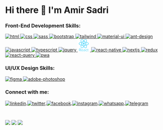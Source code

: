 # Hi there 👋 I'm Amir Sadri

<h3 align="left">Front-End Development Skills:</h3>
<p align="left">
  <a href="https://html.spec.whatwg.org/multipage" target="_blank">
    <img
      src="https://cdn.worldvectorlogo.com/logos/html-1.svg"
      alt="html"
      width="40"
      height="40"
    />
  </a>
  <a href="https://www.w3.org/Style/CSS/Overview.en.html" target="_blank">
    <img
      src="https://upload.wikimedia.org/wikipedia/commons/thumb/6/62/CSS3_logo.svg/800px-CSS3_logo.svg.png"
      alt="css"
      width="40"
      height="40"
    />
  </a>
  <a href="https://sass-lang.com" target="_blank">
    <img
      src="https://upload.wikimedia.org/wikipedia/commons/thumb/9/96/Sass_Logo_Color.svg/1280px-Sass_Logo_Color.svg.png"
      alt="sass"
      width="50"
      height="40"
    />
  </a>
  <a href="https://getbootstrap.com" target="_blank">
    <img
      src="https://upload.wikimedia.org/wikipedia/commons/thumb/b/b2/Bootstrap_logo.svg/512px-Bootstrap_logo.svg.png"
      alt="bootstrap"
      width="50"
      height="40"
    />
  </a>
  <a href="https://tailwindcss.com" target="_blank">
    <img
      src="https://upload.wikimedia.org/wikipedia/commons/thumb/d/d5/Tailwind_CSS_Logo.svg/2048px-Tailwind_CSS_Logo.svg.png"
      alt="tailwind"
      width="40"
      height="40"
    />
  </a>
  <a href="https://mui.com" target="_blank">
    <img
      src="https://mui.com/static/logo.png"
      alt="material-ui"
      width="40"
      height="40"
    />
  </a>
  <a href="https://ant.design" target="_blank">
    <img
      src="https://gw.alipayobjects.com/zos/rmsportal/rlpTLlbMzTNYuZGGCVYM.png"
      alt="ant-design"
      width="40"
      height="40"
    />
  </a>
  <a href="https://www.javascript.com" target="_blank">
    <img
      src="https://upload.wikimedia.org/wikipedia/commons/thumb/9/99/Unofficial_JavaScript_logo_2.svg/1024px-Unofficial_JavaScript_logo_2.svg.png"
      alt="javascript"
      width="40"
      height="40"
    />
  </a>
  <a href="https://www.typescriptlang.org" target="_blank">
    <img
      src="https://upload.wikimedia.org/wikipedia/commons/thumb/4/4c/Typescript_logo_2020.svg/1024px-Typescript_logo_2020.svg.png"
      alt="typescript"
      width="40"
      height="40"
    />
  </a>
  <a href="https://jquery.com" target="_blank">
    <img
      src="https://seeklogo.com/images/J/jquery-logo-CFE6ECE363-seeklogo.com.png"
      alt="jquery"
      width="40"
      height="40"
    />
  </a>
  <a href="https://reactjs.org" target="_blank">
    <img
      src="https://raw.githubusercontent.com/devicons/devicon/master/icons/react/react-original-wordmark.svg"
      alt="react"
      width="40"
      height="40"
    />
  </a>
  <a href="https://reactnative.dev" target="_blank">
    <img
      src="https://svgarchive.com/wp-content/uploads/react-native.svg"
      alt="react-native"
      width="45"
      height="43"
    />
  </a>
  <a href="https://nextjs.org" target="_blank">
    <img
      src="https://ui-lib.com/blog/wp-content/uploads/2021/12/nextjs-boilerplate-logo.png"
      alt="nextjs"
      width="40"
      height="40"
    />
  </a>
  <a href="https://redux.js.org" target="_blank">
    <img
      src="https://raw.githubusercontent.com/reduxjs/redux/master/logo/logo.png"
      alt="redux"
      width="40"
      height="40"
    />
  </a>
  <a href="https://react-query.tanstack.com" target="_blank">
    <img
      src="https://seeklogo.com/images/R/react-query-logo-1340EA4CE9-seeklogo.com.png"
      alt="react-query"
      width="40"
      height="40"
    />
  </a>
  <a href="https://web.dev/progressive-web-apps" target="_blank">
    <img
      src="https://www.pinclipart.com/picdir/big/325-3253916_build-a-pwa-using-workbox-progressive-web-app.png"
      alt="pwa"
      width="50"
      height="40"
    />
  </a>
</p>

<h3 align="left">UI/UX Design Skills:</h3>
<p align="left">
  <a href="https://www.figma.com" target="_blank">
    <img
      src="https://upload.wikimedia.org/wikipedia/commons/3/33/Figma-logo.svg"
      alt="figma"
      width="40"
      height="40"
    />
  </a>
  <a href="http://www.adobe.com/products/photoshop.html" target="_blank">
    <img
      src="https://upload.wikimedia.org/wikipedia/commons/2/20/Photoshop_CC_icon.png"
      alt="adobe-photoshop"
      width="40"
      height="40"
    />
  </a>
</p> 
  
<h3 align="left">Connect with me:</h3>
<p align="left">
  <a href="https://linkedin.com/in/amirsadriofficial" target="_blank">
    <img
        align="center"
        src="https://raw.githubusercontent.com/rahuldkjain/github-profile-readme-generator/master/src/images/icons/Social/linked-in-alt.svg"
        alt="linkedin"
        height="35"
        width="40"
    />
  </a>
  <a href="https://twitter.com/AmirSadrii" target="_blank">
    <img
      align="center"
      src="https://raw.githubusercontent.com/rahuldkjain/github-profile-readme-generator/master/src/images/icons/Social/twitter.svg"
      alt="twitter"
      height="35"
      width="40"
    />
  </a>
  <a href="https://www.facebook.com/profile.php?id=100058040100594" target="_blank">
    <img
        align="center"
        src="https://raw.githubusercontent.com/rahuldkjain/github-profile-readme-generator/master/src/images/icons/Social/facebook.svg"
        alt="facebook"
        height="35"
        width="40"
    />
  </a>
  <a href="https://instagram.com/amirsadriofficial" target="_blank">
    <img
        align="center"
        src="https://raw.githubusercontent.com/rahuldkjain/github-profile-readme-generator/master/src/images/icons/Social/instagram.svg"
        alt="instagram"
        height="35"
        width="40"
    />
  </a>
  <a href="https://wa.me/message/2AF3SX3XOBZEK1" target="_blank">
    <img
        align="center"
        src="https://raw.githubusercontent.com/rahuldkjain/github-profile-readme-generator/master/src/images/icons/Social/whatsapp.svg"
        alt="whatsapp"
        height="35"
        width="40"
    />
  </a>
  <a href="https://t.me/amirsadriofficial" target="_blank">
    <img
        align="center"
        src="https://cdn0.iconfinder.com/data/icons/social-media-2092/100/social-56-512.png"
        alt="telegram"
        height="40"
        width="40"
    />
  </a>
</p>

<br />

<p>
  <img src="https://github-readme-stats.vercel.app/api?username=amirsadriofficial&show_icons=true&theme=tokyonight&hide_border=true" width="415">
  <img src="https://github-readme-streak-stats.herokuapp.com?user=amirsadriofficial&theme=tokyonight&hide_border=true" width="415">
  <img src="https://github-readme-stats.vercel.app/api/top-langs/?username=amirsadriofficial&theme=tokyonight&hide_border=true&layout=compact" width="415">
  <!--   
   <img src="https://github-readme-stats.vercel.app/api/pin/?username=amirsadriofficial&repo=Cryptocurrency-Exchange&theme=tokyonight&hide_border=true" width="415">
   -->
</p>
